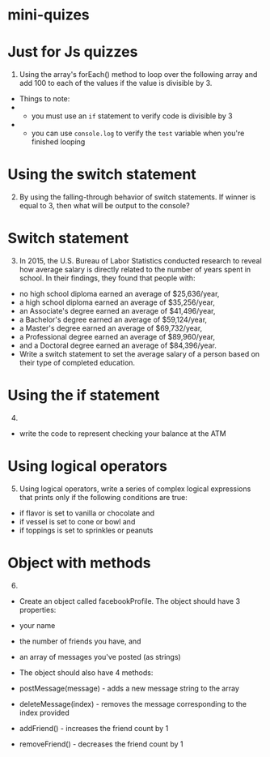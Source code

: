 # mini-quizes
# Just for Js quizzes 
1. Using the array's forEach() method to loop over the following array and add 100 to each of the values if the value is divisible by 3.
* Things to note:
 * - you must use an `if` statement to verify code is divisible by 3
 * - you can use `console.log` to verify the `test` variable when you're finished looping

# Using the switch statement
2. By using the falling-through behavior of switch statements. If winner is equal to 3, then what will be output to the console?

# Switch statement 
3. In 2015, the U.S. Bureau of Labor Statistics conducted research to reveal how average salary is directly related to the number of years spent in school. In their findings, they found that people with:

* no high school diploma earned an average of $25,636/year,
* a high school diploma earned an average of $35,256/year,
* an Associate's degree earned an average of $41,496/year,
* a Bachelor's degree earned an average of $59,124/year,
* a Master's degree earned an average of $69,732/year,
* a Professional degree earned an average of $89,960/year,
* and a Doctoral degree earned an average of $84,396/year.
* Write a switch statement to set the average salary of a person based on their type of completed education.

# Using the if statement
4.
* write the code to represent checking your balance at the ATM


# Using logical operators 
5. Using logical operators, write a series of complex logical expressions that prints only if the following conditions are true:

* if flavor is set to vanilla or chocolate and
* if vessel is set to cone or bowl and
* if toppings is set to sprinkles or peanuts


# Object with methods 
6.
* Create an object called facebookProfile. The object should have 3 properties:

* your name
* the number of friends you have, and
* an array of messages you've posted (as strings)
* The object should also have 4 methods:

* postMessage(message) - adds a new message string to the array
* deleteMessage(index) - removes the message corresponding to the index provided
* addFriend() - increases the friend count by 1
* removeFriend() - decreases the friend count by 1
